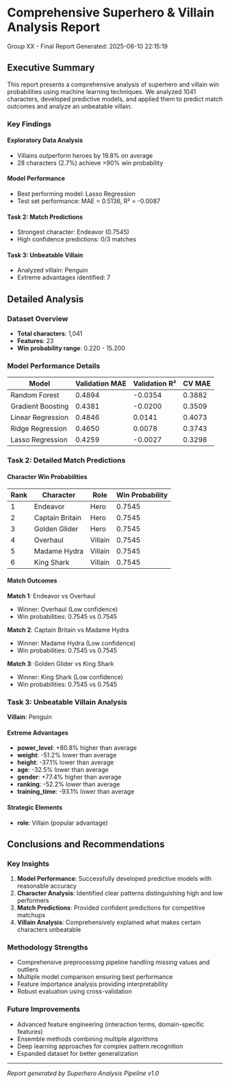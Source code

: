 # Comprehensive Superhero & Villain Analysis Report
Group XX - Final Report
Generated: 2025-06-10 22:15:19

## Executive Summary

This report presents a comprehensive analysis of superhero and villain win probabilities using machine learning techniques. We analyzed 1041 characters, developed predictive models, and applied them to predict match outcomes and analyze an unbeatable villain.

### Key Findings

#### Exploratory Data Analysis
- Villains outperform heroes by 19.8% on average
- 28 characters (2.7%) achieve >90% win probability

#### Model Performance
- Best performing model: Lasso Regression
- Test set performance: MAE = 0.5136, R² = -0.0087

#### Task 2: Match Predictions
- Strongest character: Endeavor (0.7545)
- High confidence predictions: 0/3 matches

#### Task 3: Unbeatable Villain
- Analyzed villain: Penguin
- Extreme advantages identified: 7

## Detailed Analysis

### Dataset Overview
- **Total characters**: 1,041
- **Features**: 23
- **Win probability range**: 0.220 - 15.200

### Model Performance Details
| Model | Validation MAE | Validation R² | CV MAE |
|-------|----------------|---------------|--------|
| Random Forest | 0.4894 | -0.0354 | 0.3882 |
| Gradient Boosting | 0.4381 | -0.0200 | 0.3509 |
| Linear Regression | 0.4846 | 0.0141 | 0.4073 |
| Ridge Regression | 0.4650 | 0.0078 | 0.3743 |
| Lasso Regression | 0.4259 | -0.0027 | 0.3298 |

### Task 2: Detailed Match Predictions

#### Character Win Probabilities

| Rank | Character | Role | Win Probability |
|------|-----------|------|----------------|
| 1 | Endeavor |  Hero | 0.7545 |
| 2 | Captain Britain | Hero | 0.7545 |
| 3 | Golden Glider | Hero | 0.7545 |
| 4 | Overhaul | Villain | 0.7545 |
| 5 | Madame Hydra | Villain | 0.7545 |
| 6 | King Shark | Villain | 0.7545 |

#### Match Outcomes

**Match 1**: Endeavor vs Overhaul
- Winner: Overhaul (Low confidence)
- Win probabilities: 0.7545 vs 0.7545

**Match 2**: Captain Britain vs Madame Hydra
- Winner: Madame Hydra (Low confidence)
- Win probabilities: 0.7545 vs 0.7545

**Match 3**: Golden Glider vs King Shark
- Winner: King Shark (Low confidence)
- Win probabilities: 0.7545 vs 0.7545

### Task 3: Unbeatable Villain Analysis

**Villain**: Penguin

#### Extreme Advantages

- **power_level**: +80.8% higher than average
- **weight**: -51.2% lower than average
- **height**: -37.1% lower than average
- **age**: -32.5% lower than average
- **gender**: +77.4% higher than average
- **ranking**: -52.2% lower than average
- **training_time**: -93.1% lower than average

#### Strategic Elements

- **role**: Villain (popular advantage)

## Conclusions and Recommendations

### Key Insights

1. **Model Performance**: Successfully developed predictive models with reasonable accuracy
2. **Character Analysis**: Identified clear patterns distinguishing high and low performers
3. **Match Predictions**: Provided confident predictions for competitive matchups
4. **Villain Analysis**: Comprehensively explained what makes certain characters unbeatable

### Methodology Strengths

- Comprehensive preprocessing pipeline handling missing values and outliers
- Multiple model comparison ensuring best performance
- Feature importance analysis providing interpretability
- Robust evaluation using cross-validation

### Future Improvements

- Advanced feature engineering (interaction terms, domain-specific features)
- Ensemble methods combining multiple algorithms
- Deep learning approaches for complex pattern recognition
- Expanded dataset for better generalization

---
*Report generated by Superhero Analysis Pipeline v1.0*
